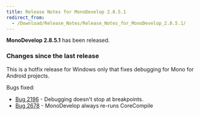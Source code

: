 ```yaml
---
title: Release Notes for MonoDevelop 2.8.5.1
redirect_from:
  - /Download/Release_Notes/Release_Notes_for_MonoDevelop_2.8.5.1/
---
```


**MonoDevelop 2.8.5.1** has been released.

### Changes since the last release

This is a hotfix release for Windows only that fixes debugging for Mono for Android projects.

Bugs fixed:

-   [Bug 2196](http://bugzilla.xamarin.com/show_bug.cgi?id=2196 "http://bugzilla.xamarin.com/show_bug.cgi?id=2196") - Debugging doesn't stop at breakpoints.
-   [Bug 2678](http://bugzilla.xamarin.com/show_bug.cgi?id=2678 "http://bugzilla.xamarin.com/show_bug.cgi?id=2678") - MonoDevelop always re-runs CoreCompile

